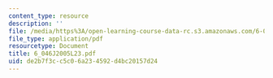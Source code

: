 ```yaml
---
content_type: resource
description: ''
file: /media/https%3A/open-learning-course-data-rc.s3.amazonaws.com/6-046j-introduction-to-algorithms-sma-5503-fall-2005/de2b7f3cc5c06a234592d4bc20157d24_6_046J2005L23.pdf
file_type: application/pdf
resourcetype: Document
title: 6_046J2005L23.pdf
uid: de2b7f3c-c5c0-6a23-4592-d4bc20157d24
---
```

